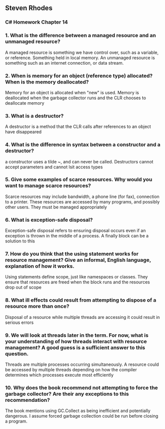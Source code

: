 ## Steven Rhodes
### C# Homework Chapter 14

### 1. What is the difference between a managed resource and an unmanaged resource?
A managed resource is something we have control over, such as a variable, or reference. Something held in local memory. An unmanaged resource is something such as an internet connection, or data stream.

### 2. When is memory for an object (reference type) allocated? When is the memory deallocated?
Memory for an object is allocated when "new" is used. Memory is deallocated when the garbage collector runs and the CLR chooses to deallocate memory

### 3. What is a destructor?
A destructor is a method that the CLR calls after references to an object have disappeared

### 4. What is the difference in syntax between a constructor and a destructor?
a constructor uses a tilde ~, and can never be called. Destructors cannot accept parameters and cannot lsit access types

### 5. Give some examples of scarce resources. Why would you want to manage scarce resources?
Scarce resources may include bandwidth, a phone line (for fax), connection to a printer. These resources are accessed by many programs, and possibly other users. They must be managed appropriately

### 6. What is exception-safe disposal?
Exception-safe disposal refers to ensuring disposal occurs even if an exception is thrown in the middle of a process. A finally block can be a solution to this

### 7. How do you think that the using statement works for resource management? Give an informal, English language, explanation of how it works.
Using statements define scope, just like namespaces or classes. They ensure that resources are freed when the block runs and the resources drop out of scope

### 8. What ill effects could result from attempting to dispose of a resource more than once?
Disposal of a resource while multiple threads are accessing it could result in serious errors

### 9. We will look at threads later in the term. For now, what is your understanding of how threads interact with resource management? A good guess is a sufficient answer to this question.
Threads are multiple processes occurring simultaneously. A resource could be accessed by multiple threads depending on how the compiler determines which processes execute most efficiently

### 10. Why does the book recommend not attempting to force the garbage collector? Are their any exceptions to this recommendation?
The book mentions using GC.Collect as being inefficient and potentially dangerous. I assume forced garbage collection could be run before closing a program.


